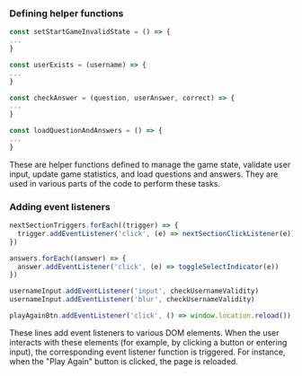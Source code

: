 

### Defining helper functions

```javascript
const setStartGameInvalidState = () => {
...
}

const userExists = (username) => {
...
}

const checkAnswer = (question, userAnswer, correct) => {
...
}

const loadQuestionAndAnswers = () => {
...
}
```

These are helper functions defined to manage the game state, validate user input, update game statistics, and load questions and answers. They are used in various parts of the code to perform these tasks.

### Adding event listeners

```javascript
nextSectionTriggers.forEach((trigger) => {
  trigger.addEventListener('click', (e) => nextSectionClickListener(e))
})

answers.forEach((answer) => {
  answer.addEventListener('click', (e) => toggleSelectIndicator(e))
})

usernameInput.addEventListener('input', checkUsernameValidity)
usernameInput.addEventListener('blur', checkUsernameValidity)

playAgainBtn.addEventListener('click', () => window.location.reload())
```

These lines add event listeners to various DOM elements. When the user interacts with these elements (for example, by clicking a button or entering input), the corresponding event listener function is triggered. For instance, when the "Play Again" button is clicked, the page is reloaded.
